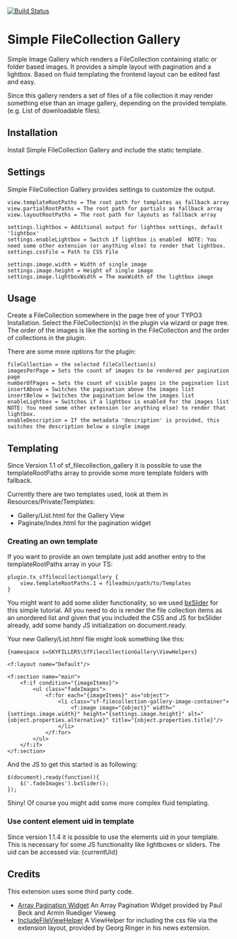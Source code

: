 [![Build Status](https://travis-ci.org/Skyfillers/sf_filecollection_gallery.svg?branch=develop)](https://travis-ci.org/Skyfillers/sf_filecollection_gallery)

# Simple FileCollection Gallery

Simple Image Gallery which renders a FileCollection containing static or folder based images. It provides a simple layout with pagination and a lightbox. Based on fluid templating the frontend layout can be edited fast and easy.

Since this gallery renders a set of files of a file collection it may render something else than an image gallery,
depending on the provided template. (e.g. List of downloadable files).

## Installation
Install Simple FileCollection Gallery and include the static template.

## Settings
Simple FileCollection Gallery provides settings to customize the output.

	view.templateRootPaths = The root path for templates as fallback array
	view.partialRootPaths = The root path for partials as fallback array
	view.layoutRootPaths = The root path for layouts as fallback array

	settings.lightbox = Additional output for lightbox settings, default 'lightbox'
	settings.enableLightbox = Switch if lightbox is enabled  NOTE: You need some other extension (or anything else) to render that lightbox.
	settings.cssFile = Path to CSS File

	settings.image.width = Width of single image
	settings.image.height = Height of single image
	settings.image.lightboxWidth = The maxWidth of the lightbox image

## Usage
Create a FileCollection somewhere in the page tree of your TYPO3 Installation.
Select the FileCollection(s) in the plugin via wizard or page tree.
The order of the images is like the sorting in the FileCollection and the order of collections in the plugin.

There are some more options for the plugin:

	fileCollection = the selected fileCollection(s)
	imagesPerPage = Sets the count of images to be rendered per pagination page
	numberOfPages = Sets the count of visible pages in the pagination list
	insertAbove = Switches the pagination above the images list
	insertBelow = Switches the pagination below the images list
	enableLightbox = Switches if a lightbox is enabled for the images list  NOTE: You need some other extension (or anything else) to render that lightbox.
	enableDescription = If the metadata 'description' is provided, this switches the description below a single image

## Templating
Since Version 1.1 of sf_filecollection_gallery it is possible to use the 
templateRootPaths array to provide some more template folders with fallback.

Currently there are two templates used, look at them in Resources/Private/Templates:
* Gallery/List.html for the Gallery View
* Paginate/Index.html for the pagination widget

### Creating an own template
If you want to provide an own template just add another entry to the templateRootPaths array in your TS:

	plugin.tx_sffilecollectiongallery {
		view.templateRootPaths.1 = fileadmin/path/to/Templates
	}

You might want to add some slider functionality, so we used [bxSlider](http://www.bxslider.com) for this simple tutorial.
All you need to do is render the file collection items as an unordered list and given that you included the CSS and JS 
for bxSlider already, add some handy JS initialization on document.ready.

Your new Gallery/List.html file might look something like this:

	{namespace s=SKYFILLERS\SfFilecollectionGallery\ViewHelpers}
	
	<f:layout name="Default"/>
	
	<f:section name="main">
		<f:if condition="{imageItems}">
			<ul class="fadeImages">
				<f:for each="{imageItems}" as="object">
					<li class="sf-filecollection-gallery-image-container">
						<f:image image="{object}" width="{settings.image.width}" height="{settings.image.height}" alt="{object.properties.alternative}" title="{object.properties.title}"/>
					</li>
				</f:for>
			</ul>
		</f:if>
	</f:section>

And the JS to get this started is as following:

	$(document).ready(function(){
		$('.fadeImages').bxSlider();
	});

Shiny! Of course you might add some more complex fluid templating.

### Use content element uid in template
Since version 1.1.4 it is possible to use the elements uid in your template.
This is necessary for some JS functionality like lightboxes or sliders.
The uid can be accessed via:
	{currentUid}

## Credits
This extension uses some third party code.
+ [Array Pagination Widget](http://blog.teamgeist-medien.de/2014/01/extbase-fluid-widget-paginate-viewhelper-mit-array-unterstuetzung.html)
	An Array Pagination Widget provided by Paul Beck and Armin Ruediger Vieweg
+ [IncludeFileViewHelper](https://github.com/georgringer/news)
	A ViewHelper for including the css file via the extension layout, provided by Georg Ringer in his news extension.
